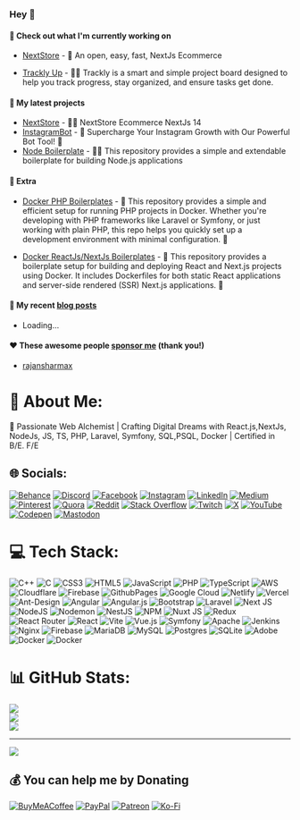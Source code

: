 ### Hey 👋

#### 👷 Check out what I'm currently working on

- [NextStore](https://github.com/rajansharmax/NextStoreOS) - 🪽 An open, easy, fast, NextJs Ecommerce

- [Trackly Up](https://github.com/rajansharmax/Trackly) - 🪽🚀 Trackly is a smart and simple project board designed to help you track progress, stay organized, and ensure tasks get done.


#### 🌱 My latest projects

- [NextStore](https://github.com/rajansharmax/NextStoreOS) - 🍺🧟 NextStore Ecommerce NextJs 14
- [InstagramBot](https://github.com/rajansharmax/instagram-bot) - 🚀 Supercharge Your Instagram Growth with Our Powerful Bot Tool! 🤖
- [Node Boilerplate](https://github.com/rajansharmax/NodeBoilerplate) - 🪽🚀 This repository provides a simple and extendable boilerplate for building Node.js applications

#### 🔭 Extra 

- [Docker PHP Boilerplates](https://github.com/rajansharmax/php-docker-boilerplate) - 🚀 This repository provides a simple and efficient setup for running PHP projects in Docker. Whether you're developing with PHP frameworks like Laravel or Symfony, or just working with plain PHP, this repo helps you quickly set up a development environment with minimal configuration. 🤖

- [Docker ReactJs/NextJs Boilerplates](https://github.com/rajansharmax/react-next-docker-boilerplate) - 🚀 This repository provides a boilerplate setup for building and deploying React and Next.js projects using Docker. It includes Dockerfiles for both static React applications and server-side rendered (SSR) Next.js applications. 🤖


#### 📜 My recent [blog posts](https://dunglas.fr)

- Loading...

#### ❤️ These awesome people [sponsor me](https://github.com/sponsors/rajansharmax) (thank you!)

- [rajansharmax](https://github.com/rajansharmax)


# 💫 About Me:
🚀 Passionate Web Alchemist | Crafting Digital Dreams with React.js,NextJs, NodeJs, JS, TS, PHP, Laravel, Symfony, SQL,PSQL, Docker | Certified in B/E. F/E


## 🌐 Socials:
[![Behance](https://img.shields.io/badge/Behance-1769ff?logo=behance&logoColor=white)](https://behance.net/rajansharmax) [![Discord](https://img.shields.io/badge/Discord-%237289DA.svg?logo=discord&logoColor=white)](https://discord.gg/rajansharmax) [![Facebook](https://img.shields.io/badge/Facebook-%231877F2.svg?logo=Facebook&logoColor=white)](https://facebook.com/rajansharmax) [![Instagram](https://img.shields.io/badge/Instagram-%23E4405F.svg?logo=Instagram&logoColor=white)](https://instagram.com/rajansharmax) [![LinkedIn](https://img.shields.io/badge/LinkedIn-%230077B5.svg?logo=linkedin&logoColor=white)](https://linkedin.com/in/rajansharmax) [![Medium](https://img.shields.io/badge/Medium-12100E?logo=medium&logoColor=white)](https://medium.com/@rajansharmax) [![Pinterest](https://img.shields.io/badge/Pinterest-%23E60023.svg?logo=Pinterest&logoColor=white)](https://pinterest.com/rajansharmax) [![Quora](https://img.shields.io/badge/Quora-%23B92B27.svg?logo=Quora&logoColor=white)](https://quora.com/profile/rajansharmax) [![Reddit](https://img.shields.io/badge/Reddit-%23FF4500.svg?logo=Reddit&logoColor=white)](https://reddit.com/user/rajansharmax) [![Stack Overflow](https://img.shields.io/badge/-Stackoverflow-FE7A16?logo=stack-overflow&logoColor=white)](https://stackoverflow.com/users/rajansharmax) [![Twitch](https://img.shields.io/badge/Twitch-%239146FF.svg?logo=Twitch&logoColor=white)](https://twitch.tv/rajansharmax) [![X](https://img.shields.io/badge/X-black.svg?logo=X&logoColor=white)](https://x.com/rajansharmax) [![YouTube](https://img.shields.io/badge/YouTube-%23FF0000.svg?logo=YouTube&logoColor=white)](https://youtube.com/@rajansharmax) [![Codepen](https://img.shields.io/badge/Codepen-000000?style=for-the-badge&logo=codepen&logoColor=white)](https://codepen.io/rajansharmax) [![Mastodon](https://img.shields.io/badge/-MASTODON-%232B90D9?style=for-the-badge&logo=mastodon&logoColor=white)](https://mastodon.social/@rajansharmax) 

# 💻 Tech Stack:
![C++](https://img.shields.io/badge/c++-%2300599C.svg?style=flat&logo=c%2B%2B&logoColor=white) ![C](https://img.shields.io/badge/c-%2300599C.svg?style=flat&logo=c&logoColor=white) ![CSS3](https://img.shields.io/badge/css3-%231572B6.svg?style=flat&logo=css3&logoColor=white) ![HTML5](https://img.shields.io/badge/html5-%23E34F26.svg?style=flat&logo=html5&logoColor=white) ![JavaScript](https://img.shields.io/badge/javascript-%23323330.svg?style=flat&logo=javascript&logoColor=%23F7DF1E) ![PHP](https://img.shields.io/badge/php-%23777BB4.svg?style=flat&logo=php&logoColor=white) ![TypeScript](https://img.shields.io/badge/typescript-%23007ACC.svg?style=flat&logo=typescript&logoColor=white) ![AWS](https://img.shields.io/badge/AWS-%23FF9900.svg?style=flat&logo=amazon-aws&logoColor=white) ![Cloudflare](https://img.shields.io/badge/Cloudflare-F38020?style=flat&logo=Cloudflare&logoColor=white) ![Firebase](https://img.shields.io/badge/firebase-%23039BE5.svg?style=flat&logo=firebase) ![GithubPages](https://img.shields.io/badge/github%20pages-121013?style=flat&logo=github&logoColor=white) ![Google Cloud](https://img.shields.io/badge/GoogleCloud-%234285F4.svg?style=flat&logo=google-cloud&logoColor=white) ![Netlify](https://img.shields.io/badge/netlify-%23000000.svg?style=flat&logo=netlify&logoColor=#00C7B7) ![Vercel](https://img.shields.io/badge/vercel-%23000000.svg?style=flat&logo=vercel&logoColor=white) ![Ant-Design](https://img.shields.io/badge/-AntDesign-%230170FE?style=flat&logo=ant-design&logoColor=white) ![Angular](https://img.shields.io/badge/angular-%23DD0031.svg?style=flat&logo=angular&logoColor=white) ![Angular.js](https://img.shields.io/badge/angular.js-%23E23237.svg?style=flat&logo=angularjs&logoColor=white) ![Bootstrap](https://img.shields.io/badge/bootstrap-%238511FA.svg?style=flat&logo=bootstrap&logoColor=white) ![Laravel](https://img.shields.io/badge/laravel-%23FF2D20.svg?style=flat&logo=laravel&logoColor=white) ![Next JS](https://img.shields.io/badge/Next-black?style=flat&logo=next.js&logoColor=white) ![NodeJS](https://img.shields.io/badge/node.js-6DA55F?style=flat&logo=node.js&logoColor=white) ![Nodemon](https://img.shields.io/badge/NODEMON-%23323330.svg?style=flat&logo=nodemon&logoColor=%BBDEAD) ![NestJS](https://img.shields.io/badge/nestjs-%23E0234E.svg?style=flat&logo=nestjs&logoColor=white) ![NPM](https://img.shields.io/badge/NPM-%23CB3837.svg?style=flat&logo=npm&logoColor=white) ![Nuxt JS](https://img.shields.io/badge/Nuxt-002E3B?style=flat&logo=nuxt.js&logoColor=#00DC82) ![Redux](https://img.shields.io/badge/redux-%23593d88.svg?style=flat&logo=redux&logoColor=white) ![React Router](https://img.shields.io/badge/React_Router-CA4245?style=flat&logo=react-router&logoColor=white) ![React](https://img.shields.io/badge/react-%2320232a.svg?style=flat&logo=react&logoColor=%2361DAFB) ![Vite](https://img.shields.io/badge/vite-%23646CFF.svg?style=flat&logo=vite&logoColor=white) ![Vue.js](https://img.shields.io/badge/vue.js-%2335495e.svg?style=flat&logo=vuedotjs&logoColor=%234FC08D) ![Symfony](https://img.shields.io/badge/symfony-%23000000.svg?style=flat&logo=symfony&logoColor=white) ![Apache](https://img.shields.io/badge/apache-%23D42029.svg?style=flat&logo=apache&logoColor=white) ![Jenkins](https://img.shields.io/badge/jenkins-%232C5263.svg?style=flat&logo=jenkins&logoColor=white) ![Nginx](https://img.shields.io/badge/nginx-%23009639.svg?style=flat&logo=nginx&logoColor=white) ![Firebase](https://img.shields.io/badge/Firebase-039BE5?style=flat&logo=Firebase&logoColor=white) ![MariaDB](https://img.shields.io/badge/MariaDB-003545?style=flat&logo=mariadb&logoColor=white) ![MySQL](https://img.shields.io/badge/mysql-%2300000f.svg?style=flat&logo=mysql&logoColor=white) ![Postgres](https://img.shields.io/badge/postgres-%23316192.svg?style=flat&logo=postgresql&logoColor=white) ![SQLite](https://img.shields.io/badge/sqlite-%2307405e.svg?style=flat&logo=sqlite&logoColor=white) ![Adobe](https://img.shields.io/badge/adobe-%23FF0000.svg?style=flat&logo=adobe&logoColor=white) ![Docker](https://img.shields.io/badge/docker-%230db7ed.svg?style=flat&logo=docker&logoColor=white) ![Docker](https://img.shields.io/badge/docker-%230db7ed.svg?style=flat&logo=docker&logoColor=white)
# 📊 GitHub Stats:
![](https://github-readme-stats.vercel.app/api?username=rajansharmax&theme=chartreuse-dark&hide_border=false&include_all_commits=true&count_private=true)<br/>
![](https://github-readme-streak-stats.herokuapp.com/?user=rajansharmax&theme=chartreuse-dark&hide_border=false)<br/>
![](https://github-readme-stats.vercel.app/api/top-langs/?username=rajansharmax&theme=chartreuse-dark&hide_border=false&include_all_commits=true&count_private=true&layout=compact)


---
[![](https://visitcount.itsvg.in/api?id=rajansharmax&icon=2&color=8)](https://visitcount.itsvg.in)

  ## 💰 You can help me by Donating
  [![BuyMeACoffee](https://img.shields.io/badge/Buy%20Me%20a%20Coffee-ffdd00?style=for-the-badge&logo=buy-me-a-coffee&logoColor=black)](https://buymeacoffee.com/rajansharmax) [![PayPal](https://img.shields.io/badge/PayPal-00457C?style=for-the-badge&logo=paypal&logoColor=white)](https://paypal.me/rajansharmax) [![Patreon](https://img.shields.io/badge/Patreon-F96854?style=for-the-badge&logo=patreon&logoColor=white)](https://patreon.com/rajansharmax) [![Ko-Fi](https://img.shields.io/badge/Ko--fi-F16061?style=for-the-badge&logo=ko-fi&logoColor=white)](https://ko-fi.com/rajansharmax) 

  
<!-- Proudly created with GPRM ( https://gprm.itsvg.in ) -->

